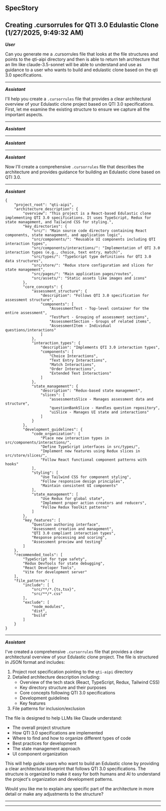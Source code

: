 ## SpecStory

## Creating .cursorrules for QTI 3.0 Edulastic Clone (1/27/2025, 9:49:32 AM)

_**User**_

Can you generate me a .cursorrules file that looks at the file structures and points to the qti-aipi directory and then is able to return teh archtecture that an llm like claude-3.5-sonnet will be able to understand and use as guidance to a user who wants to build and edulastic clone based on the qti 3.0 specifications.

---

_**Assistant**_

I'll help you create a `.cursorrules` file that provides a clear architectural overview of your Edulastic clone project based on QTI 3.0 specifications. First, let me examine the existing structure to ensure we capture all the important aspects.

---

_**Assistant**_



---

_**Assistant**_



---

_**Assistant**_



Now I'll create a comprehensive `.cursorrules` file that describes the architecture and provides guidance for building an Edulastic clone based on QTI 3.0.

---

_**Assistant**_

```
{
    "project_root": "qti-aipi",
    "architecture_description": {
        "overview": "This project is a React-based Edulastic clone implementing QTI 3.0 specifications. It uses TypeScript, Redux for state management, and Tailwind CSS for styling.",
        "key_directories": {
            "src/": "Main source code directory containing React components, state management, and application logic",
            "src/components/": "Reusable UI components including QTI interaction types",
            "src/components/interactions/": "Implementation of QTI 3.0 interaction types (e.g., choice, text entry, match)",
            "src/types/": "TypeScript type definitions for QTI 3.0 data structures",
            "src/store/": "Redux store configuration and slices for state management",
            "src/pages/": "Main application pages/routes",
            "src/assets/": "Static assets like images and icons"
        },
        "core_concepts": {
            "assessment_structure": {
                "description": "Follows QTI 3.0 specification for assessment structure",
                "components": [
                    "AssessmentTest - Top-level container for the entire assessment",
                    "TestPart - Grouping of assessment sections",
                    "AssessmentSection - Groups of related items",
                    "AssessmentItem - Individual questions/interactions"
                ]
            },
            "interaction_types": {
                "description": "Implements QTI 3.0 interaction types",
                "components": [
                    "Choice Interactions",
                    "Text Entry Interactions",
                    "Match Interactions",
                    "Order Interactions",
                    "Extended Text Interactions"
                ]
            },
            "state_management": {
                "description": "Redux-based state management",
                "slices": [
                    "assessmentsSlice - Manages assessment data and structure",
                    "questionBankSlice - Handles question repository",
                    "uiSlice - Manages UI state and interactions"
                ]
            }
        },
        "development_guidelines": {
            "code_organization": [
                "Place new interaction types in src/components/interactions/",
                "Define TypeScript interfaces in src/types/",
                "Implement new features using Redux slices in src/store/slices/",
                "Follow React functional component patterns with hooks"
            ],
            "styling": [
                "Use Tailwind CSS for component styling",
                "Follow responsive design principles",
                "Maintain consistent UI components"
            ],
            "state_management": [
                "Use Redux for global state",
                "Implement proper action creators and reducers",
                "Follow Redux Toolkit patterns"
            ]
        },
        "key_features": [
            "Question authoring interface",
            "Assessment creation and management",
            "QTI 3.0 compliant interaction types",
            "Response processing and scoring",
            "Assessment preview and testing"
        ]
    },
    "recommended_tools": [
        "TypeScript for type safety",
        "Redux DevTools for state debugging",
        "React Developer Tools",
        "Vite for development server"
    ],
    "file_patterns": {
        "include": [
            "src/**/*.{ts,tsx}",
            "src/**/*.css"
        ],
        "exclude": [
            "node_modules",
            "dist",
            "build"
        ]
    }
}
```

---

_**Assistant**_



I've created a comprehensive `.cursorrules` file that provides a clear architectural overview of your Edulastic clone project. The file is structured in JSON format and includes:

1. Project root specification pointing to the `qti-aipi` directory
2. Detailed architecture description including:
   - Overview of the tech stack (React, TypeScript, Redux, Tailwind CSS)
   - Key directory structure and their purposes
   - Core concepts following QTI 3.0 specifications
   - Development guidelines
   - Key features
3. File patterns for inclusion/exclusion

The file is designed to help LLMs like Claude understand:
- The overall project structure
- How QTI 3.0 specifications are implemented
- Where to find and how to organize different types of code
- Best practices for development
- The state management approach
- UI component organization

This will help guide users who want to build an Edulastic clone by providing a clear architectural blueprint that follows QTI 3.0 specifications. The structure is organized to make it easy for both humans and AI to understand the project's organization and development patterns.

Would you like me to explain any specific part of the architecture in more detail or make any adjustments to the structure?

---



---

